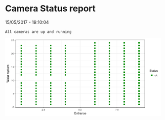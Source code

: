 Camera Status report
================
15/05/2017 - 19:10:04

    All cameras are up and running

![](camreport_files/figure-markdown_github/unnamed-chunk-2-1.png)
